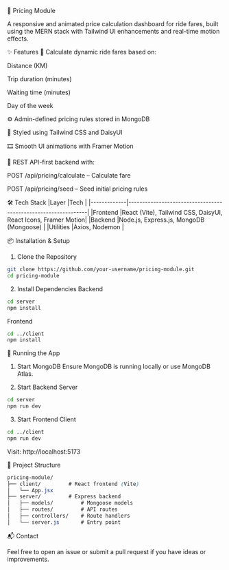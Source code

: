 🚖 Pricing Module

A responsive and animated price calculation dashboard for ride fares, built using the MERN stack with Tailwind UI enhancements and real-time motion effects.

✨ Features
🚗 Calculate dynamic ride fares based on:

Distance (KM)

Trip duration (minutes)

Waiting time (minutes)

Day of the week

⚙️ Admin-defined pricing rules stored in MongoDB

🎨 Styled using Tailwind CSS and DaisyUI

🎞️ Smooth UI animations with Framer Motion

🧩 REST API-first backend with:

POST /api/pricing/calculate – Calculate fare

POST /api/pricing/seed – Seed initial pricing rules

🛠 Tech Stack
|Layer	      |Tech                                                           |
|-------------|---------------------------------------------------------------|
|Frontend	    |React (Vite), Tailwind CSS, DaisyUI, React Icons, Framer Motion|
|Backend	    |Node.js, Express.js, MongoDB (Mongoose)                        |
|Utilities	  |Axios, Nodemon                                                 |

📦 Installation & Setup
1. Clone the Repository
```bash
git clone https://github.com/your-username/pricing-module.git
cd pricing-module
```
2. Install Dependencies
Backend
```bash
cd server
npm install
```
Frontend
```bash
cd ../client
npm install
```
🚀 Running the App
1. Start MongoDB
Ensure MongoDB is running locally or use MongoDB Atlas.

2. Start Backend Server
```bash
cd server
npm run dev
```

3. Start Frontend Client
```bash
cd ../client
npm run dev
```
Visit: http://localhost:5173

📁 Project Structure
```css
pricing-module/
├── client/         # React frontend (Vite)
│   └── App.jsx
├── server/         # Express backend
│   ├── models/         # Mongoose models
│   ├── routes/         # API routes
│   ├── controllers/    # Route handlers
│   └── server.js       # Entry point
```

📬 Contact

Feel free to open an issue or submit a pull request if you have ideas or improvements.

